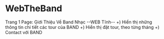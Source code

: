 # WebTheBand
Trang 1 Page: Giới Thiệu Về Band Nhạc
--WEB Tĩnh--
+) Hiển thị những thông tin chi tiết các tour của BAND
+) Hiển thị đặt tour, theo từng tháng
+) Contact với BAND
